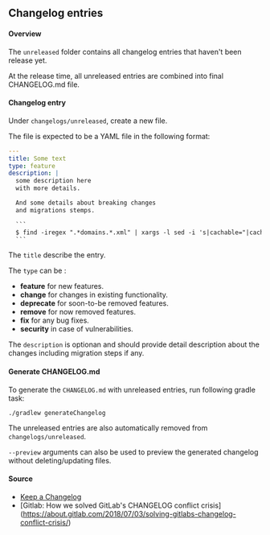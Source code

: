 ## Changelog entries

#### Overview

The `unreleased` folder contains all changelog entries that haven't been release yet.

At the release time, all unreleased entries are combined into final CHANGELOG.md file. 

#### Changelog entry

Under `changelogs/unreleased`, create a new file.

The file is expected to be a YAML file in the following format:

````yaml
---
title: Some text
type: feature
description: |
  some description here
  with more details.

  And some details about breaking changes
  and migrations stemps.

  ```
  $ find -iregex ".*domains.*.xml" | xargs -l sed -i 's|cachable="|cacheable="|g'
  ```
````

The `title` describe the entry.

The `type` can be : 
* **feature** for new features.
* **change** for changes in existing functionality.
* **deprecate** for soon-to-be removed features.
* **remove** for now removed features.
* **fix** for any bug fixes.
* **security** in case of vulnerabilities.

The `description` is optionan and should provide detail description about the changes including
migration steps if any.

#### Generate CHANGELOG.md

To generate the `CHANGELOG.md` with unreleased entries, run following gradle task:
```
./gradlew generateChangelog
```

The unreleased entries are also automatically removed from `changelogs/unreleased`.

`--preview` arguments can also be used to preview the generated changelog without deleting/updating files.

#### Source

* [Keep a Changelog](https://keepachangelog.com/en/1.0.0/)
* [Gitlab: How we solved GitLab's CHANGELOG conflict crisis] (https://about.gitlab.com/2018/07/03/solving-gitlabs-changelog-conflict-crisis/)
